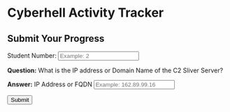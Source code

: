
# Cyberhell Activity Tracker

## Submit Your Progress


<div class="progress">

Student Number: <input type="text" id="student-number" placeholder="Example: 2" required>  

**Question:** What is the IP address or Domain Name of the C2 Sliver Server?

**Answer:** IP Address or FQDN <input type="text" id="answer" placeholder="Example: 162.89.99.16" required>  

<button onclick="submitProgress()" class="fancy-button">Submit</button>



<script>
    
function submitProgress() {
    const studentNumber = document.getElementById("student-number").value;
    const answer = document.getElementById("answer").value;
    const chapter = "4";

    const number = Number(studentNumber.trim());

    if (number == "" ) {
        alert("❌ Student Number filed is empty. \nPlease provide your STUDENT-NUMBER");
        return;
    }

    if (isNaN(number) || number < 2 || number > 999 ) {
        alert("❌ Invalid Student Number, enter a number between 2 and 999 in the STUDENT-NUMBER field.");
        return;
    }

    // Send Data to FastAPI (Without the Answer)
    fetch("http://192.168.253.138:8000/submit-4", { 
        method: "POST",
        headers: { "Content-Type": "application/json" },
        body: JSON.stringify({
            "student_number": studentNumber, 
            "chapter": chapter,
            "answer": answer
        })
    })
    .then(response => {
        if (!response.ok) {
            // If error from server, parse the JSON error
            return response.json().then(data => { 
                throw new Error(data.detail); // detail is the field FastAPI uses for errors
            });
        }
        return response.json();
    })
    .then(data => alert(data.message)) // Success
    .catch(error => alert(error.message)); // Error
    
}
</script>

</div>